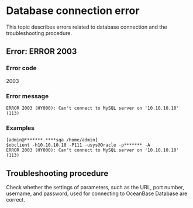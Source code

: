 # Database connection error

This topic describes errors related to database connection and the troubleshooting procedure.

## Error: ERROR 2003

### Error code

2003

### Error message

```unknow
ERROR 2003 (HY000): Can't connect to MySQL server on '10.10.10.10' (113)
```

### Examples

```unknow
[admin@*******.****sqa /home/admin]
$obclient -h10.10.10.10 -P111 -usys@Oracle -p******* -A
ERROR 2003 (HY000): Can't connect to MySQL server on '10.10.10.10' (113)
```

## Troubleshooting procedure

Check whether the settings of parameters, such as the URL, port number, username, and password, used for connecting to OceanBase Database are correct.
